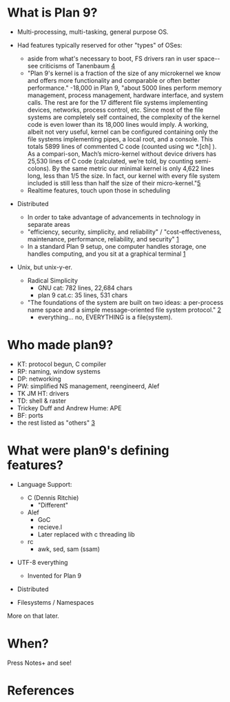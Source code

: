 # What is Plan 9?

- Multi-processing, multi-tasking, general purpose OS.
- Had features typically reserved for other "types" of OSes:
	- aside from what's necessary to boot, FS drivers ran in user space-- see criticisms of Tanenbaum [4]
	- "Plan 9's kernel is a fraction of the size of any microkernel
          we know and offers more functionality and comparable
          or often better performance."
	-18,000 in Plan 9, "about 5000 lines perform memory management, process management, hardware interface, and system calls. The rest are for the 17 different file systems implementing devices, networks, process control, etc. Since most of the file systems are completely self contained, the complexity of the kernel code is even lower than its 18,000 lines would imply. A working, albeit not very useful, kernel can be configured containing only the file systems implementing pipes, a local root, and a console. This totals 5899 lines of commented C code (counted using wc *.[ch] ). As a compari-son, Mach’s micro-kernel without device drivers has 25,530 lines of C code (calculated, we’re told, by counting semi-colons). By the same metric our minimal kernel is only 4,622 lines long, less than 1/5 the size. In fact, our kernel with every file system included is still less than half the size of their micro-kernel."[5]
	- Realtime features, touch upon those in scheduling

- Distributed
	- In order to take advantage of advancements in technology in separate areas
	- "efficiency, security, simplicity, and reliability" / "cost-effectiveness, maintenance, performance, reliability, and security" [1]
	- In a standard Plan 9 setup, one computer handles storage, one handles computing, and you sit at a graphical terminal [1]

- Unix, but unix-y-er.
	- Radical Simplicity
		- GNU cat:  782 lines, 22,684 chars
		- plan 9 cat.c: 35 lines, 531 chars
	- "The foundations of the system are built on two ideas: a per-process name space and a simple message-oriented file system protocol." [2]
		- everything... no, EVERYTHING is a file(system).

# Who made plan9?

- KT: protocol begun, C compiler
- RP: naming, window systems
- DP: networking
- PW: simplified NS management, reengineerd, Alef
- TK JM HT: drivers
- TD: shell & raster
- Trickey Duff and Andrew Hume: APE
- BF: ports
- the rest listed as "others"
[3]

# What were plan9's defining features?

- Language Support:
	- C (Dennis Ritchie)
		- "Different"
	- Alef
		- GoC
		- recieve.l
		- Later replaced with c threading lib
	- rc
		- awk, sed, sam (ssam)

- UTF-8 everything
	- Invented for Plan 9

- Distributed
- Filesystems / Namespaces

More on that later.

# When?

Press Notes+ and see!


# References
[1]: http://doc.cat-v.org/plan_9/1st_edition/designing_plan_9
[2]: http://doc.cat-v.org/plan_9/4th_edition/papers/names
[3]: http://cm.bell-labs.com/sys/man/preface.html
[4]: http://harmful.cat-v.org/software/andy_tanenbaum
[5]: http://citeseerx.ist.psu.edu/viewdoc/summary?doi=10.1.1.41.9192